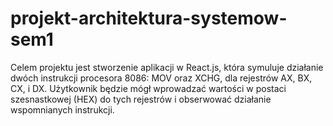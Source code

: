 # projekt-architektura-systemow-sem1
Celem projektu jest stworzenie aplikacji w React.js, która symuluje działanie dwóch instrukcji procesora 8086: MOV oraz XCHG, dla rejestrów AX, BX, CX, i DX.  Użytkownik będzie mógł wprowadzać wartości w postaci szesnastkowej (HEX) do tych rejestrów i obserwować działanie wspomnianych instrukcji.
